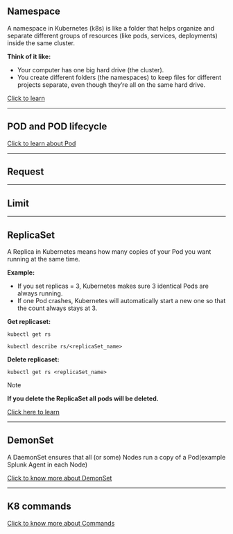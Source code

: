 ## Namespace

A namespace in Kubernetes (k8s) is like a folder that helps organize and separate different groups of resources (like pods, services, deployments) inside the same cluster.

**Think of it like:**

*	Your computer has one big hard drive (the cluster).
*	You create different folders (the namespaces) to keep files for different projects separate, even though they’re all on the same hard drive.

[Click to learn](https://kubernetes.io/docs/concepts/overview/working-with-objects/namespaces/)

-----

## POD and POD lifecycle

[Click to learn about Pod](Doc/Pod.md)

------
## Request

------
## Limit


------
## ReplicaSet

A Replica in Kubernetes means how many copies of your Pod you want running at the same time.

**Example:**

*	If you set replicas = 3, Kubernetes makes sure 3 identical Pods are always running.
*	If one Pod crashes, Kubernetes will automatically start a new one so that the count always stays at 3.

**Get replicaset:**
```shell
kubectl get rs
```

```shell
kubectl describe rs/<replicaSet_name>
```

**Delete replicaset:**
```shell
kubectl get rs <replicaSet_name>
```

> [!NOTE]
>
> **If you delete the ReplicaSet all pods will be deleted.**
>
> [Click here to learn](https://kubernetes.io/docs/concepts/workloads/controllers/replicaset/)


------
## DemonSet
A DaemonSet ensures that all (or some) Nodes run a copy of a Pod(example Splunk Agent in each Node)

[Click to know more about DemonSet](Doc/readMe/DaemonSet-README.md)

------
## K8 commands
[Click to know more about Commands](Doc/General.md)
